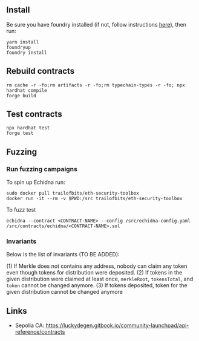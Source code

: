 ## Install

Be sure you have foundry installed (if not, follow instructions [here](https://book.getfoundry.sh/getting-started/installation)), then run:

```
yarn install
foundryup
foundry install
```

## Rebuild contracts

```
rm cache -r -fo;rm artifacts -r -fo;rm typechain-types -r -fo; npx hardhat compile
forge build
```

## Test contracts

```
npx hardhat test
forge test
```

## Fuzzing

### Run fuzzing campaigns

To spin up Echidna run:
```
sudo docker pull trailofbits/eth-security-toolbox
docker run -it --rm -v $PWD:/src trailofbits/eth-security-toolbox
```

To fuzz test
```
echidna --contract <CONTRACT-NAME> --config /src/echidna-config.yaml /src/contracts/echidna/<CONTRACT-NAME>.sol
```
### Invariants

Below is the list of invariants (TO BE ADDED):

(1) If Merkle does not contains any address, nobody can claim any token even though tokens for distribution were deposited.
(2) If tokens in the given distribution were claimed at least once, `merkleRoot`, `tokensTotal`, and `token` cannot be changed anymore.
(3) If tokens deposited, token for the given distribution cannot be changed anymore

## Links

- Sepolia CA: https://luckydegen.gitbook.io/community-launchpad/api-reference/contracts
